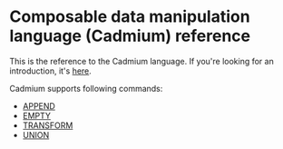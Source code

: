 # Composable data manipulation language (Cadmium) reference

This is the reference to the Cadmium language. If you're looking for an
introduction, it's [here](README.md).

Cadmium supports following commands:

 * [APPEND](APPEND.md)
 * [EMPTY](EMPTY.md)
 * [TRANSFORM](TRANSFORM.md)
 * [UNION](UNION.md)
